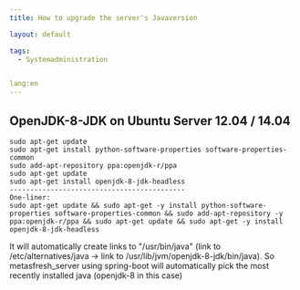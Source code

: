 ```yaml
---
title: How to upgrade the server's Javaversion

layout: default

tags:
  - Systemadministration


lang:en
---
```


## OpenJDK-8-JDK on Ubuntu Server 12.04 / 14.04


```
sudo apt-get update
sudo apt-get install python-software-properties software-properties-common
sudo add-apt-repository ppa:openjdk-r/ppa
sudo apt-get update
sudo apt-get install openjdk-8-jdk-headless
-------------------------------------------
One-liner:
sudo apt-get update && sudo apt-get -y install python-software-properties software-properties-common && sudo add-apt-repository -y ppa:openjdk-r/ppa && sudo apt-get update && sudo apt-get -y install openjdk-8-jdk-headless
```

It will automatically create links to "/usr/bin/java" (link to /etc/alternatives/java -> link to /usr/lib/jvm/openjdk-8-jdk/bin/java). 
So metasfresh_server using spring-boot will automatically pick the most recently installed java (openjdk-8 in this case)

